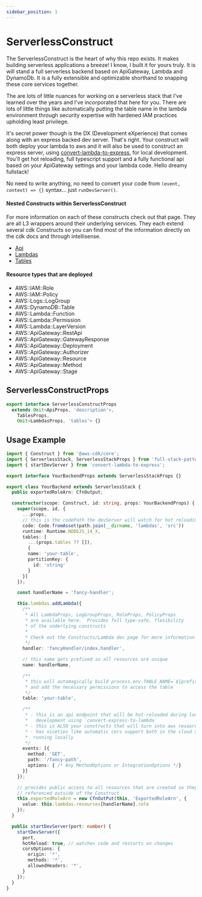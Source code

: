 ```yaml
---
sidebar_position: 1
---
```


# ServerlessConstruct

The ServerlessConstruct is the heart of why this repo exists. It makes building serverless applications a breeze! I know, I built it for yours truly. It is will stand a full serverless backend based on ApiGateway, Lambda and DynamoDb. It is a fully extensible and optimizable shorthand to snapping these core services together.

The are lots of little nuances for working on a serverless stack that I've learned over the years and I've incorporated that here for you. There are lots of little things like automatically putting the table name in the lambda environment through security expertise with hardened IAM practices upholding least privilege.

It's secret power though is the DX (Development eXperience) that comes along with an express backed dev server. That's right. Your construct will both deploy your lambda to aws and it will also be used to construct an express server, using [convert-lambda-to-express](https://www.npmjs.com/package/convert-lambda-to-express), for local development. You'll get hot reloading, full typescript support and a fully functional api based on your ApiGateway settings and your lambda code. Hello dreamy fullstack!

No need to write anything, no need to convert your code from `(event, context) => {}` syntax... just `runDevServer()`.

#### Nested Constructs within ServerlessConstruct

For more information on each of these constructs check out that page. They are all L3 wrappers around their underlying services. They each extend several cdk Constructs so you can find most of the information directly on the cdk docs and through intellisense.

- [Api](/docs/constructs/Api)
- [Lambdas](/docs/constructs/Lambdas)
- [Tables](/docs/constructs/Tables)

#### Resource types that are deployed

- AWS::IAM::Role
- AWS::IAM::Policy
- AWS::Logs::LogGroup
- AWS::DynamoDB::Table
- AWS::Lambda::Function
- AWS::Lambda::Permission
- AWS::Lambda::LayerVersion
- AWS::ApiGateway::RestApi
- AWS::ApiGateway::GatewayResponse
- AWS::ApiGateway::Deployment
- AWS::ApiGateway::Authorizer
- AWS::ApiGateway::Resource
- AWS::ApiGateway::Method
- AWS::ApiGateway::Stage

## ServerlessConstructProps

```typescript
export interface ServerlessConstructProps
  extends Omit<ApiProps, 'description'>,
    TablesProps,
    Omit<LambdasProps, 'tables'> {}
```

## Usage Example

```typescript
import { Construct } from '@aws-cdk/core';
import { ServerlessStack, ServerlessStackProps } from 'full-stack-patter';
import { startDevServer } from 'convert-lambda-to-express';

export interface YourBackendProps extends ServerlessStackProps {}

export class YourBackend extends ServerlessStack {
  public exportedRoleArn: CfnOutput;

  constructor(scope: Construct, id: string, props: YourBackendProps) {
    super(scope, id, {
      ...props,
      // this is the codePath the devServer will watch for hot reloading
      code: Code.fromAsset(path.join(__dirname, 'lambdas', 'src'))
      runtime: Runtime.NODEJS_14_X,
      tables: [
        ...(props.tables ?? []),
        {
        name: 'your-table',
        partitionKey: {
          id: 'string'
        }
      }]
    });

    const handlerName = 'fancy-handler';

    this.lambdas.addLambda({
      /**
       * All LambdaProps, LogGroupProps, RoleProps, PolicyProps
       * are available here.  Provides full type-safe, flexibility
       * of the underlying constructs
       *
       * Check out the Constructs/Lambda doc page for more information
       */
      handler: 'fancyHandler/index.handler',

      // this name gets prefixed so all resources are unique
      name: handlerName,

      /**
       * this will automagically build process.env.TABLE_NAME=`${prefix}-your-table`
       * and add the necessary permissions to access the table
       */
      table: 'your-table',

      /**
       * - this is an api endpoint that will be hot-reloaded during local
       *   development using `convert-express-to-lambda`
       * - this is ALSO your constructs that will turn into aws resources when deployed
       * - has niceties like automatic cors support both in the cloud and when
       *  running locally
       */
      events: [{
        method: 'GET',
        path: '/fancy-path',
        options: { /* Any MethodOptions or IntegrationOptions */}
      }]
    });

    // provides public access to all resources that are created so they can be
    // referenced outside of the Construct
    this.exportedRoleArn = new CfnOutPut(this, 'ExportedRoleArn', {
      value: this.lambdas.resources[handlerName].role
    });
  }

  public startDevServer(port: number) {
    startDevServer({
      port,
      hotReload: true, // watches code and restarts on changes
      corsOptions: {
        origin: '*',
        methods: '*',
        allowedHeaders: '*',
      }
    });
  }
}
```
